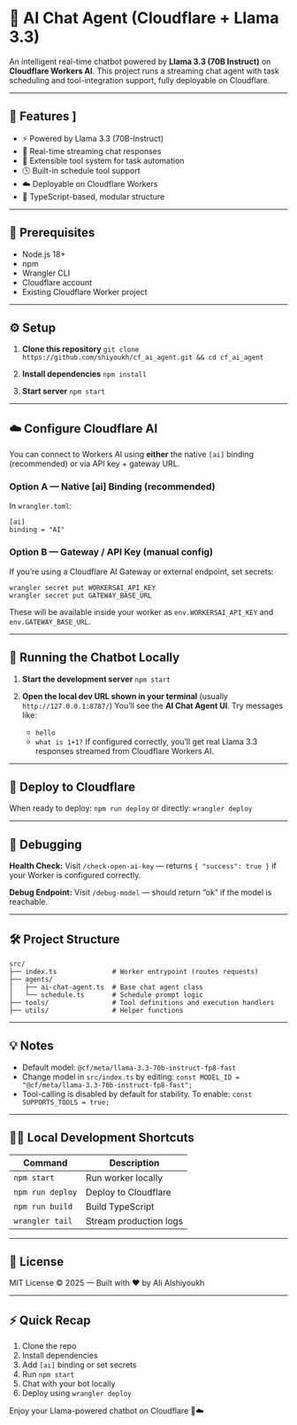 # 🧠 AI Chat Agent (Cloudflare + Llama 3.3)

An intelligent real-time chatbot powered by **Llama 3.3 (70B Instruct)** on **Cloudflare Workers AI**.
This project runs a streaming chat agent with task scheduling and tool-integration support, fully deployable on Cloudflare.

---

## 🚀 Features ]

- ⚡ Powered by Llama 3.3 (70B-Instruct)
- 💬 Real-time streaming chat responses
- 🧩 Extensible tool system for task automation
- 🕒 Built-in schedule tool support
- ☁️ Deployable on Cloudflare Workers
- 🧱 TypeScript-based, modular structure

---

## 🧩 Prerequisites

- Node.js 18+
- npm
- Wrangler CLI
- Cloudflare account
- Existing Cloudflare Worker project

---

## ⚙️ Setup

1. **Clone this repository**
   `git clone https://github.com/shiyoukh/cf_ai_agent.git && cd cf_ai_agent`

2. **Install dependencies**
   `npm install`

3. **Start server**
   `npm start`

---

## ☁️ Configure Cloudflare AI

You can connect to Workers AI using **either** the native `[ai]` binding (recommended) or via API key + gateway URL.

### Option A — Native [ai] Binding (recommended)
In `wrangler.toml`:
```
[ai]
binding = "AI"
```

### Option B — Gateway / API Key (manual config)
If you’re using a Cloudflare AI Gateway or external endpoint, set secrets:
```
wrangler secret put WORKERSAI_API_KEY
wrangler secret put GATEWAY_BASE_URL
```
These will be available inside your worker as `env.WORKERSAI_API_KEY` and `env.GATEWAY_BASE_URL`.

---

## 🧠 Running the Chatbot Locally

1. **Start the development server**
   `npm start`

2. **Open the local dev URL shown in your terminal** (usually `http://127.0.0.1:8787/`)
   You’ll see the **AI Chat Agent UI**. Try messages like:
   - `hello`
   - `what is 1+1?`
   If configured correctly, you’ll get real Llama 3.3 responses streamed from Cloudflare Workers AI.

---

## 🚀 Deploy to Cloudflare

When ready to deploy:
`npm run deploy`
or directly:
`wrangler deploy`

---

## 🧩 Debugging

**Health Check:**
Visit `/check-open-ai-key` — returns `{ "success": true }` if your Worker is configured correctly.

**Debug Endpoint:**
Visit `/debug-model` — should return “ok” if the model is reachable.

---

## 🛠 Project Structure

```
src/
├── index.ts              # Worker entrypoint (routes requests)
├── agents/
│   ├── ai-chat-agent.ts  # Base chat agent class
│   └── schedule.ts       # Schedule prompt logic
├── tools/                # Tool definitions and execution handlers
├── utils/                # Helper functions
```

---

## 💡 Notes

- Default model: `@cf/meta/llama-3.3-70b-instruct-fp8-fast`
- Change model in `src/index.ts` by editing:
  `const MODEL_ID = "@cf/meta/llama-3.3-70b-instruct-fp8-fast";`
- Tool-calling is disabled by default for stability. To enable:
  `const SUPPORTS_TOOLS = true;`

---

## 🧑‍💻 Local Development Shortcuts

| Command | Description |
|----------|-------------|
| `npm start` | Run worker locally |
| `npm run deploy` | Deploy to Cloudflare |
| `npm run build` | Build TypeScript |
| `wrangler tail` | Stream production logs |

---

## 🧾 License

MIT License © 2025 — Built with ❤️ by Ali Alshiyoukh

---

## ⚡ Quick Recap

1. Clone the repo
2. Install dependencies
3. Add `[ai]` binding or set secrets
4. Run `npm start`
5. Chat with your bot locally
6. Deploy using `wrangler deploy`

Enjoy your Llama-powered chatbot on Cloudflare 🦙☁️
